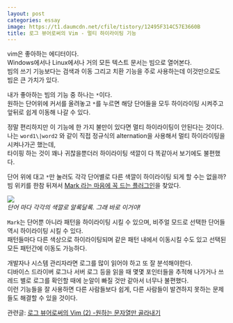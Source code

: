 ```yaml
---
layout: post
categories: essay
image: https://t1.daumcdn.net/cfile/tistory/12495F314C57E3660B
title: 로그 뷰어로써의 Vim - 멀티 하이라이팅 기능
---
```

vim은 좋아하는 에디터이다.  
Windows에서나 Linux에서나 거의 모든 텍스트 문서는 빔으로 열어본다.  
빔의 쓰기 기능보다는 검색과 이동 그리고 치환 기능을 주로 사용하는데 이것만으로도 빔은 큰 가치가 있다.

내가 좋아하는 빔의 기능 중 하나는 `*`이다.  
원하는 단어위에 커서를 올려놓고 `*`를 누르면 해당 단어들을 모두 하이라이팅 시켜주고 앞뒤로 쉽게 이동해 나갈 수 있다.

정말 편리하지만 이 기능에 한 가지 불만이 있다면 멀티 하이라이팅이 안된다는 것이다.  
나는 `word1\|word2` 와 같이 직접 정규식의 alternation을 사용해서 멀티 하이라이팅을 시켜나가곤 했는데,  
타이핑 하는 것이 꽤나 귀찮을뿐더러 하이라이팅 색깔이 다 똑같아서 보기에도 불편했다.

단어 위에 대고 `*`만 눌러도 각각 단어별로 다른 색깔이 하이라이팅 되게 할 수는 없을까?  
빔 위키를 한참 뒤져서 [Mark 라는 마음에 꼭 드는 플러그인](https://www.vim.org/scripts/script.php?script_id=1238)을 찾았다.

![](https://t1.daumcdn.net/cfile/tistory/12495F314C57E3660B)  
*단어 마다 각각의 색깔로 알록달록. 그래 바로 이거야!*

`Mark`는 단어뿐 아니라 패턴을 하이라이팅 시킬 수 있으며, 비주얼 모드로 선택한 단어들 역시 하이라이팅 시킬 수 있다.  
패턴들마다 다른 색상으로 하이라이팅되며 같은 패턴 내에서 이동시킬 수도 있고 선택된 모든 패턴간에 이동도 가능하다.

개발자나 시스템 관리자라면 로그를 많이 읽어야 하고 또 잘 분석해야한다.  
디바이스 드라이버 로그나 서버 로그 등을 읽을 때 몇몇 포인터들을 추적해 나가거나 쓰레드 별로 로그를 확인할 때에 눈알이 빠질 것만 같아서 너무나 불편했다.  
이런 기능들을 잘 사용하면 다른 사람들보다 쉽게, 다른 사람들이 발견하지 못하는 문제들도 해결할 수 있을 것이다.

관련글: [로그 뷰어로써의 Vim (2) -원하는 문자열만 골라내기](/essay/2010/06/20/vim-extract-lines.html)